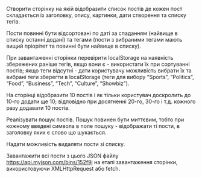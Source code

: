 Створити сторінку на якій відобразити список постів де кожен пост складається із заголовку, опису, картинки, дати створення та списку тегів.

Пости повинні бути відсортовані по даті за спаданням (найвище в списку останні додані) та тегами (пости з вибраними тегами мають вищий пріорітет та повинні бути найвище в списку).

При завантаженні сторінки перевірити localStorage на наявність збережених раніше тегів, якщо вони є - використати їх при сортуванні постів; якщо теги відcутні - дати користувачу можливість вибрати їх та вибрані теги зберегти в localStorage (теги для вибору “Sports”, “Politics”, “Food”, “Business”, “Tech”, “Culture”, “Showbiz”).

На сторінці відобразити 10 постів і як тільки користувач доскролить до 10-го додати ще 10; відповідно при досягненні 20-го, 30-го і т.д. кожного разу додавати 10 постів.

Реалізувати пошук постів. Пошук повинен бути миттєвим, тобто при кожному введені символа в поле пошуку - відображати ті пости, в заголовку яких є слово що шукається.

Надати можливість видаляти пости зі списку.

Завантажити всі пости з цього JSON файлу https://api.myjson.com/bins/152f9j на етапі завантаження сторінки, використовуючи XMLHttpRequest або fetch.
